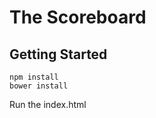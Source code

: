 The Scoreboard
==============

Getting Started
---------------

```
npm install
bower install
```

Run the index.html